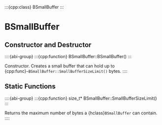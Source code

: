:::{cpp:class} BSmallBuffer
:::

# BSmallBuffer

## Constructor and Destructor

::::{abi-group}
:::{cpp:function} BSmallBuffer::BSmallBuffer()
:::

Constructor. Creates a small buffer that can hold up to
{cpp:func}`~BSmallBuffer::SmallBufferSizeLimit()` bytes.
::::

## Static Functions

::::{abi-group}
:::{cpp:function} size_t* BSmallBuffer::SmallBufferSizeLimit()
:::

Returns the maximum number of bytes a {hclass}`BSmallBuffer` can contain.
::::
